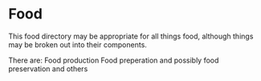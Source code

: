 Food
====

This food directory may be appropriate for all things food, although things may be broken out into their components.

There are:
Food production
Food preperation
and possibly food preservation and others
